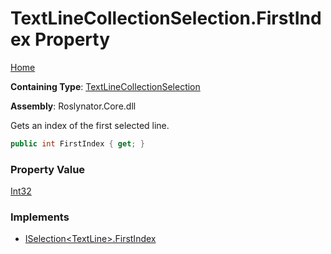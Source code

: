 # TextLineCollectionSelection\.FirstIndex Property

[Home](../../../../README.md)

**Containing Type**: [TextLineCollectionSelection](../README.md)

**Assembly**: Roslynator\.Core\.dll

  
Gets an index of the first selected line\.

```csharp
public int FirstIndex { get; }
```

### Property Value

[Int32](https://docs.microsoft.com/en-us/dotnet/api/system.int32)

### Implements

* [ISelection\<TextLine\>.FirstIndex](../../../ISelection-1/FirstIndex/README.md)
